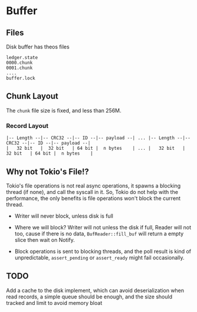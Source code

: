 # Buffer 

## Files
Disk buffer has theos files
```text
ledger.state
0000.chunk
0001.chunk
....
buffer.lock
```

## Chunk Layout
The `chunk` file size is fixed, and less than 256M.

### Record Layout
```text
|-- Length --|-- CRC32 --|-- ID --|-- payload --| ... |-- Length --|-- CRC32 --|-- ID --|-- payload --|
|   32 bit   |  32 bit   | 64 bit |  n bytes    | ... |   32 bit   |  32 bit   | 64 bit |  n bytes    |
```

## Why not Tokio's File!?
Tokio's file operations is not real async operations, it spawns a blocking thread (if none), and call the
syscall in it. So, Tokio do not help with the performance, the only benefits is file operations won't
block the current thread. 

- Writer will never block, unless disk is full

- Where we will block? Writer will not unless the disk if full, Reader will not too, cause if there is 
no data, `BufReader::fill_buf` will return a empty slice then wait on Notify.

- Block operations is sent to blocking threads, and the poll result is kind of unpredictable,
`assert_pending` or `assert_ready` might fail occasionally.


## TODO
Add a cache to the disk implement, which can avoid deserialization when read records, a simple queue
should be enough, and the size should tracked and limit to avoid memory bloat
